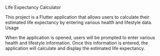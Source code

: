Life Expectancy Calculator

This project is a Flutter application that allows users to calculate their estimated life expectancy by entering various health and lifestyle data.
Usage

When the application is opened, users will be prompted to enter various health and lifestyle information. Once this information is entered, the application will calculate and display the estimated life expectancy.
